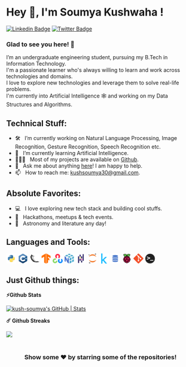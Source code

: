 # Hey 👋, I'm Soumya Kushwaha !

[![Linkedin Badge](https://img.shields.io/badge/-LinkedIn-0e76a8?style=flat-square&logo=Linkedin&logoColor=white)](https://linkedin.com/in/kushwaha-soumya)
[![Twitter Badge](https://img.shields.io/badge/-Twitter-00acee?style=flat-square&logo=Twitter&logoColor=white)](https://twitter.com/kush_soumya)

### Glad to see you here! 🔭

I’m an undergraduate engineering student, pursuing my B.Tech in Information Technology. <br> I'm a passionate learner who's always willing to learn and work across technologies and domains. <br>I love to explore new technologies and leverage them to solve real-life problems. <br> I'm currently into Artificial Intelligence 🕸️ and working on my Data Structures and Algorithms.

## Technical Stuff:

- 🛠 &nbsp; I’m currently working on Natural Language Processing, Image Recognition, Gesture Recognition, Speech Recognition etc.
- 🚀 &nbsp; I’m currently learning Artificial Intelligence.
- 👨🏻‍💻 &nbsp; Most of my projects are available on [Github](https://github.com/Soumya-Kushwaha).
- 💬 &nbsp; Ask me about anything [here](https://www.linkedin.com/in/kushwaha-soumya)! I am happy to help.
- 📫 &nbsp; How to reach me: kushsoumya30@gmail.com.

## Absolute Favorites:

- 💻 &nbsp; I love exploring new tech stack and building cool stuffs.
- 📰 &nbsp; Hackathons, meetups & tech events.
- 🍕 &nbsp; Astronomy and literature any day!

## Languages and Tools:

<code><img height="27" src="https://raw.githubusercontent.com/github/explore/80688e429a7d4ef2fca1e82350fe8e3517d3494d/topics/python/python.png" alt="Python"></code>
<code><img height="27" src="https://raw.githubusercontent.com/github/explore/80688e429a7d4ef2fca1e82350fe8e3517d3494d/topics/cpp/cpp.png" alt="Cpp"></code>
<code><img height="27" src="https://github.com/devicons/devicon/blob/master/icons/flask/flask-original.svg" alt="Flask"></code>
<code><img height="27" src="https://github.com/devicons/devicon/blob/master/icons/tensorflow/tensorflow-original.svg" alt="Tensorflow"></code>
<code><img height="27" src="https://github.com/devicons/devicon/blob/master/icons/opencv/opencv-original.svg" alt="Opencv"></code>
<code><img height="27" src="https://github.com/devicons/devicon/blob/master/icons/numpy/numpy-original.svg" alt="Numpy"></code>
<code><img height="27" src="https://github.com/devicons/devicon/blob/master/icons/pandas/pandas-original.svg" alt="Pandas"></code>
<code><img height="27" src="https://github.com/devicons/devicon/blob/master/icons/jupyter/jupyter-original.svg" alt="Jupyter"></code>
<code><img height="27" src="https://github.com/devicons/devicon/blob/master/icons/kaggle/kaggle-original.svg" alt="Kaggle"></code>
<code><img height="27" src="https://raw.githubusercontent.com/github/explore/80688e429a7d4ef2fca1e82350fe8e3517d3494d/topics/sql/sql.png" alt="SQL"></code>
<code><img height="27" src="https://github.com/devicons/devicon/blob/master/icons/raspberrypi/raspberrypi-original.svg" alt="Raspberry Pi"></code>
<code><img height="27" src="https://raw.githubusercontent.com/devicons/devicon/master/icons/git/git-original.svg" alt="Git"></code>
<code><img height="27" src="https://raw.githubusercontent.com/github/explore/80688e429a7d4ef2fca1e82350fe8e3517d3494d/topics/terminal/terminal.png" alt="Terminal"></code>

## Just Github things:

<b>⚡Github Stats </b>

[![kush-soumya's GitHub | Stats](https://stats.quine.sh/kush-soumya/github?theme=dark)](https://quine.sh)

<b>☄️ Github Streaks </b>

<img height="180em" src="https://github-readme-streak-stats.herokuapp.com/?user=Soumya-Kushwaha&hide_border=true" />

<!---
<img align="center" src="https://github-readme-stats.vercel.app/api?username=Soumya-Kushwaha&show_icons=true&locale=en" />

<details>	
  <summary><b>⚡Github Stats </b></summary>

  <br/>
  <img height="180em" src="https://github-readme-stats.vercel.app/api?username=Soumya-Kushwaha&show_icons=true&theme=dracula" />
 </details>
 
 <details>	
  <summary><b>☄️ Github Streaks </b></summary>

  <br/>
  <img height="180em" src="https://github-readme-streak-stats.herokuapp.com/?user=Soumya-Kushwaha&hide_border=true" />
</details>
!--->

#
<div align="center">

### Show some ❤️ by starring some of the repositories!

</div>
